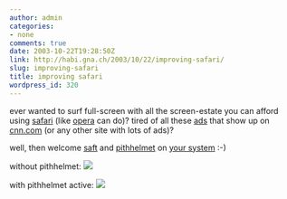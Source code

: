 ```yaml
---
author: admin
categories:
- none
comments: true
date: 2003-10-22T19:28:50Z
link: http://habi.gna.ch/2003/10/22/improving-safari/
slug: improving-safari
title: improving safari
wordpress_id: 320
---
```


ever wanted to surf full-screen with all the screen-estate you can afford using [safari](http://www.apple.com/safari/) (like [opera](http://www.opera.com/) can do)?
tired of all these [ads](http://www.doubleclick.com/us/) that show up on [cnn.com](http://www.cnn.com/) (or any other site with lots of ads)?

well, then welcome [saft](http://haoli.dnsalias.com/Saft/index.html) and [pithhelmet](http://culater.net/osd/PithHelmet/PithHelmet.html) on [your system](http://www.apple.com/macosx/) :-)

without pithhelmet: [![](http://habi.gna.ch/blog/images/without_pith-tm.jpg)](http://habi.gna.ch/blog/images/without_pith.jpg)

with pithhelmet active: [![](http://habi.gna.ch/blog/images/with_pith-tm.jpg)](http://habi.gna.ch/blog/images/with_pith.jpg)
